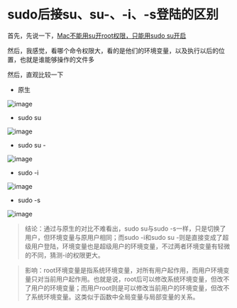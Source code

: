 # sudo后接su、su-、-i、-s登陆的区别

首先，先说一下，[Mac不能用su开root权限，只能用sudo su开启](https://www.xiebruce.top/601.html)  

然后，我感觉，看哪个命令权限大，看的是他们的环境变量，以及执行以后的位置，也就是谁能够操作的文件多  


然后，直观比较一下  

* 原生  

![image](https://user-images.githubusercontent.com/74129445/141876775-1e7adf3c-49c0-4faf-a822-beb20b6965ef.png)  


* sudo su  

![image](https://user-images.githubusercontent.com/74129445/141876425-83f1cd13-d17f-4f66-8c9e-7af1f5ca742b.png)  



* sudo su -   



![image](https://user-images.githubusercontent.com/74129445/141876510-71983332-2774-4b55-a3b3-0d82042719bb.png)  

* sudo -i  


![image](https://user-images.githubusercontent.com/74129445/141876561-4fe4e758-1413-4859-90a0-7ae820782b1f.png)  


* sudo -s  

![image](https://user-images.githubusercontent.com/74129445/141876609-3623b636-fcaf-4bc9-8f92-2b5fc32e3589.png)

> 结论：通过与原生的对比不难看出，sudo su与sudo -s一样，只是切换了用户，但环境变量与原用户相同；而sudo -i和sudo su -则是直接变成了超级用户登陆，环境变量也是超级用户的环境变量，不过两者环境变量有轻微的不同，猜测-i的权限更大。  


> 影响：root环境变量是指系统环境变量，对所有用户起作用，而用户环境变量只对当前用户起作用。也就是说，root后可以修改系统环境变量，但改不了用户的环境变量；而用户root则是可以修改当前用户的环境变量，但改不了系统环境变量。这类似于函数中全局变量与局部变量的关系。























